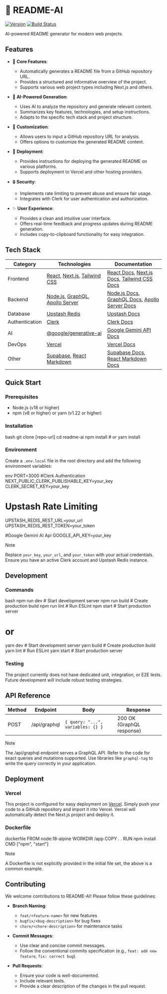 
# 🚀 README-AI

[![Version](https://img.shields.io/badge/version-0.0-blue.svg)](https://semver.org)
[![Build Status](https://img.shields.io/badge/build-passing-brightgreen.svg)](https://example.com/build)

AI-powered README generator for modern web projects.

## Features

- 🔧 **Core Features**:
  - Automatically generates a README file from a GitHub repository URL.
  - Provides a structured and informative overview of the project.
  - Supports various web project types including Next.js and others.

- 🤖 **AI-Powered Generation**:
  - Uses AI to analyze the repository and generate relevant content.
  - Summarizes key features, technologies, and setup instructions.
  - Adapts to the specific tech stack and project structure.

- 🎨 **Customization**:
  - Allows users to input a GitHub repository URL for analysis.
  - Offers options to customize the generated README content.

- 🚀 **Deployment**:
  - Provides instructions for deploying the generated README on various platforms.
  - Supports deployment to Vercel and other hosting providers.

- 🔒 **Security**:
  - Implements rate limiting to prevent abuse and ensure fair usage.
  - Integrates with Clerk for user authentication and authorization.

- ✨ **User Experience**:
  - Provides a clean and intuitive user interface.
  - Offers real-time feedback and progress updates during README generation.
  - Includes copy-to-clipboard functionality for easy integration.

## Tech Stack

| Category     | Technologies                                    | Documentation                                                                    |
|--------------|-------------------------------------------------|----------------------------------------------------------------------------------|
| Frontend     | [React][react-url], [Next.js][nextjs-url], [Tailwind CSS][tailwindcss-url] | [React Docs][react-docs], [Next.js Docs][nextjs-docs], [Tailwind CSS Docs][tailwindcss-docs] |
| Backend      | [Node.js][nodejs-url], [GraphQL][graphql-url], [Apollo Server][apollo-server-url]  | [Node.js Docs][nodejs-docs], [GraphQL Docs][graphql-docs], [Apollo Server Docs][apollo-server-docs] |
| Database     | [Upstash Redis][upstash-url]                      | [Upstash Docs][upstash-docs]                                                       |
| Authentication | [Clerk][clerk-url]                       | [Clerk Docs][clerk-docs]                                                       |
| AI           | [@google/generative-ai][google-gen-ai-url]                      | [Google Gemini API Docs][google-gen-ai-docs]                                                       |
| DevOps       | [Vercel][vercel-url]                           | [Vercel Docs][vercel-docs]                                                         |
| Other        | [Supabase][supabase-url], [React Markdown][react-markdown-url] | [Supabase Docs][supabase-docs], [React Markdown Docs][react-markdown-docs] |

## Quick Start

### Prerequisites

- Node.js (v18 or higher)
- npm (v8 or higher) or yarn (v1.22 or higher)

### Installation

bash
git clone [repo-url]
cd readme-ai
npm install # or yarn install


### Environment

Create a `.env.local` file in the root directory and add the following environment variables:

env
PORT=3000
#Clerk Authentication
NEXT_PUBLIC_CLERK_PUBLISHABLE_KEY=your_key
CLERK_SECRET_KEY=your_key

# Upstash Rate Limiting
UPSTASH_REDIS_REST_URL=your_url
UPSTASH_REDIS_REST_TOKEN=your_token

#Google Gemini AI Api
GOOGLE_API_KEY=your_key


> [!NOTE]
> Replace `your_key`, `your_url`, and `your_token` with your actual credentials.  Ensure you have an active Clerk account and Upstash Redis instance.

## Development

### Commands

bash
npm run dev   # Start development server
npm run build # Create production build
npm run lint  # Run ESLint
npm start     # Start production server
# or
yarn dev   # Start development server
yarn build # Create production build
yarn lint  # Run ESLint
yarn start     # Start production server


### Testing

The project currently does not have dedicated unit, integration, or E2E tests.  Future development will include robust testing strategies.

## API Reference

| Method | Endpoint       | Body                                  | Response                                   |
|--------|----------------|---------------------------------------|--------------------------------------------|
| POST   | /api/graphql   | `{ query: "...", variables: {} }`   | 200 OK (GraphQL response)                 |

> [!NOTE]
>  The /api/graphql endpoint serves a GraphQL API.  Refer to the code for exact queries and mutations supported. Use libraries like `graphql-tag` to write the query correctly in your application.

## Deployment

### Vercel

This project is configured for easy deployment on [Vercel][vercel-url]. Simply push your code to a GitHub repository and import it into Vercel. Vercel will automatically detect the Next.js project and deploy it.

### Dockerfile

dockerfile
FROM node:18-alpine
WORKDIR /app
COPY . .
RUN npm install
CMD ["npm", "start"]


> [!NOTE]
> A Dockerfile is not explicitly provided in the initial file set, the above is a common example.

## Contributing

We welcome contributions to README-AI! Please follow these guidelines:

- **Branch Naming**:
  - `feat/<feature-name>` for new features
  - `bugfix/<bug-description>` for bug fixes
  - `chore/<chore-description>` for maintenance tasks

- **Commit Messages**:
  - Use clear and concise commit messages.
  - Follow the conventional commits specification (e.g., `feat: add new feature`, `fix: correct bug`).

- **Pull Requests**:
  - Ensure your code is well-documented.
  - Include relevant tests.
  - Provide a clear description of the changes in the pull request.

[react-url]: https://reactjs.org/
[react-docs]: https://reactjs.org/docs/getting-started.html
[nextjs-url]: https://nextjs.org/
[nextjs-docs]: https://nextjs.org/docs
[nodejs-url]: https://nodejs.org/
[nodejs-docs]: https://nodejs.org/en/docs/
[express-url]: https://expressjs.com/
[express-docs]: https://expressjs.com/en/starter/basic-routing.html
[mongodb-url]: https://www.mongodb.com/
[mongodb-docs]: https://www.mongodb.com/docs/
[docker-url]: https://www.docker.com/
[docker-docs]: https://docs.docker.com/get-started/
[graphql-url]: https://graphql.org/
[graphql-docs]: https://graphql.org/documentation/
[apollo-server-url]: https://www.apollographql.com/docs/apollo-server/
[apollo-server-docs]: https://www.apollographql.com/docs/apollo-server/getting-started/
[vercel-url]: https://vercel.com/
[vercel-docs]: https://vercel.com/docs
[tailwindcss-url]: https://tailwindcss.com/
[tailwindcss-docs]: https://tailwindcss.com/docs/
[supabase-url]: https://supabase.com/
[supabase-docs]: https://supabase.com/docs
[react-markdown-url]: https://github.com/remarkjs/react-markdown
[react-markdown-docs]: https://github.com/remarkjs/react-markdown#readme
[clerk-url]: https://clerk.com/
[clerk-docs]: https://clerk.com/docs
[upstash-url]: https://upstash.com/
[upstash-docs]: https://upstash.com/docs
[google-gen-ai-url]: https://ai.google.dev/
[google-gen-ai-docs]: https://ai.google.dev/docs
